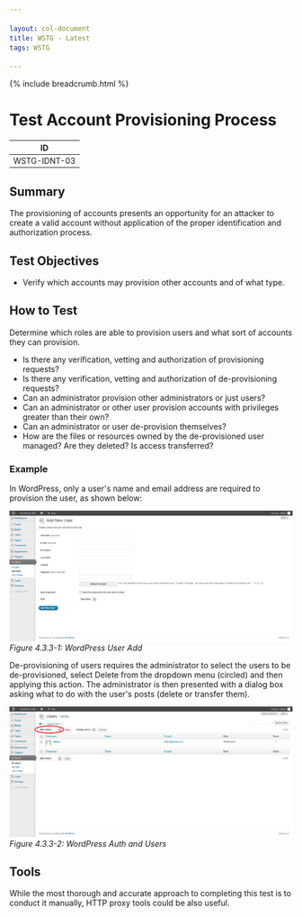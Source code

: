 ```yaml
---

layout: col-document
title: WSTG - Latest
tags: WSTG

---
```


{% include breadcrumb.html %}
# Test Account Provisioning Process

|ID          |
|------------|
|WSTG-IDNT-03|

## Summary

The provisioning of accounts presents an opportunity for an attacker to create a valid account without application of the proper identification and authorization process.

## Test Objectives

- Verify which accounts may provision other accounts and of what type.

## How to Test

Determine which roles are able to provision users and what sort of accounts they can provision.

- Is there any verification, vetting and authorization of provisioning requests?
- Is there any verification, vetting and authorization of de-provisioning requests?
- Can an administrator provision other administrators or just users?
- Can an administrator or other user provision accounts with privileges greater than their own?
- Can an administrator or user de-provision themselves?
- How are the files or resources owned by the de-provisioned user managed? Are they deleted? Is access transferred?

### Example

In WordPress, only a user's name and email address are required to provision the user, as shown below:

![WordPress User Add](images/Wordpress_useradd.png)\
*Figure 4.3.3-1: WordPress User Add*

De-provisioning of users requires the administrator to select the users to be de-provisioned, select Delete from the dropdown menu (circled) and then applying this action. The administrator is then presented with a dialog box asking what to do with the user's posts (delete or transfer them).

![WordPress Auth and Users](images/Wordpress_authandusers.png)\
*Figure 4.3.3-2: WordPress Auth and Users*

## Tools

While the most thorough and accurate approach to completing this test is to conduct it manually, HTTP proxy tools could be also useful.
